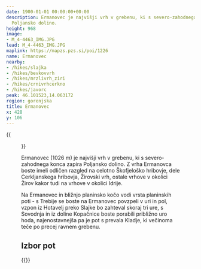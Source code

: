 ```yaml
---
date: 1900-01-01 00:00:00+00:00
description: Ermanovec je najvišji vrh v grebenu, ki s severo-zahodnega konca zapira
  Poljansko dolino.
height: 968
image:
- M_4-4463_IMG.JPG
lead: M_4-4463_IMG.JPG
maplink: https://mapzs.pzs.si/poi/1226
name: Ermanovec
nearby:
- /hikes/slajka
- /hikes/bevkovvrh
- /hikes/mrzlivrh_ziri
- /hikes/crnivrhcerkno
- /hikes/javorc
peak: 46.101523,14.063172
region: gorenjska
title: Ermanovec
x: 428
y: 106
---
```

{{<figure src="M_4-4463_IMG.JPG" caption="Pogled na pobočje Ermanovca iz Žirov">}}

Ermanovec (1026 m) je najvišji vrh v grebenu, ki s severo-zahodnega konca zapira Poljansko dolino. Z vrha Ermanovca boste imeli odličen razgled na celotno Škofjeloško hribovje, dele Cerkljanskega hribovja, Žirovski vrh, ostale vrhove v okolici Žirov kakor tudi na vrhove v okolici Idrije.

Na Ermanovec in bližnjo planinsko kočo vodi vrsta planinskih poti - s Trebije se boste na Ermanovec povzpeli v uri in pol, vzpon iz Hotavelj preko Slajke bo zahteval skoraj tri ure, s Sovodnja in iz doline Kopačnice boste porabili približno uro hoda, najenostavnejša pa je pot s prevala Kladje, ki večinoma teče po precej ravnem grebenu.

## Izbor pot

{{<multipath-hike-list>}}
